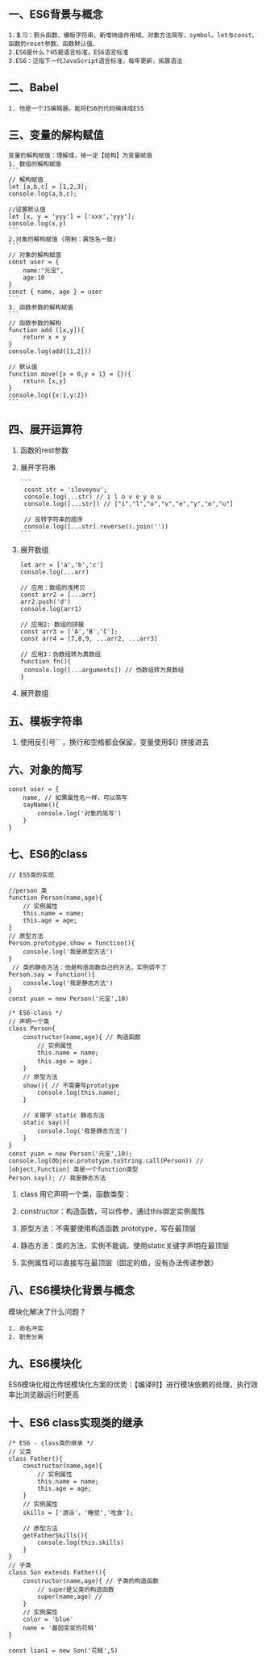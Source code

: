 ## 一、ES6背景与概念
	1.复习：箭头函数、模板字符串、新增块级作用域、对象方法简写、symbol、let与const、函数的reset参数、函数默认值。
	2.ES6是什么？H5是语言标准，ES6语言标准
	3.ES6：泛指下一代JavaScript语言标准，每年更新，拓展语法

## 二、Babel
	1. 他是一个JS编辑器，能将ES6的代码编译成ES5

## 三、变量的解构赋值
	变量的解构赋值：理解成，按一定【结构】为变量赋值
	1. 数组的解构赋值
	```
	// 解构赋值
	let [a,b,c] = [1,2,3];
	console.log(a,b,c);
	
	//设置默认值
	let [x, y = 'yyy'] = ['xxx','yyy'];
	console.log(x,y)
	```
	2.对象的解构赋值 (限制：属性名一致)
	```
	// 对象的解构赋值
	const user = {
		name:"元宝",
		age:10
	}
	const { name, age } = user
	```
	3. 函数参数的解构赋值
	```
	// 函数参数的解构
	function add ([x,y]){
		return x + y
	}
	console.log(add([1,2]))
	
	// 默认值
	function move({x = 0,y = 1} = {}){
		return [x,y]
	}
	console.log({x:1,y:2})
	```
## 四、展开运算符

1. 函数的rest参数

2. 展开字符串

   ```
   ​```
   	cosnt str = 'iloveyou';
   	console.log(...str) // i l o v e y o u
   	console.log([...str]) // ["i","l","o","v","e","y","o","u"]
   	
   	// 反转字符串的顺序
   	console.log([...str].reverse().join(''))
   ​```
   ```

3. 展开数组

   ```
   let arr = ['a','b','c']
   console.log(...arr)
   
   // 应用：数组的浅拷贝
   const arr2 = [...arr]
   arr2.push('d')
   console.log(arr1)
   
   // 应用2: 数组的拼接
   const arr3 = ['A','B','C'];
   const arr4 = [7,8,9, ...arr2, ...arr3]
   
   // 应用3：伪数组转为真数组
   function fn(){
   	console.log([...arguments]) // 伪数组转为真数组
   }
   ```

4. 展开数组

## 五、模板字符串

1. 使用反引号`` ，换行和空格都会保留，变量使用${} 拼接进去

## 六、对象的简写

```
const user = {
	name, // 如果属性名一样，可以简写
	sayName(){
		console.log('对象的简写')
	}
}
```

## 七、ES6的class

```
// ES5类的实现

//person 类
function Person(name,age){
	// 实例属性
	this.name = name;
	this.age = age;
}
// 原型方法
Person.prototype.show = function(){
	console.log('我是原型方法')
}
 // 类的静态方法：他是构造函数自己的方法，实例调不了
Person.say = function(){
	console.log('我是静态方法')
}
const yuan = new Person('元宝',10)

/* ES6-class */
// 声明一个类
class Person{
	constructor(name,age){ // 构造函数
		// 实例属性
		this.name = name;
		this.age = age；
	}
	// 原型方法
	show(){ // 不需要写prototype
		console.log(this.name);
	}
	
	// 关键字 static 静态方法
	static say(){
		console.log('我是静态方法')
	}
}
const yuan = new Person('元宝',10);
console.log(Objece.prototype.toString.call(Person)) // [object,Function] 类是一个function类型
Person.say(); // 我是静态方法
```

1. class 用它声明一个类，函数类型：

2. constructor：构造函数，可以传参，通过this绑定实例属性

3. 原型方法：不需要使用构造函数 prototype，写在最顶层

4. 静态方法：类的方法，实例不能调，使用static关键字声明在最顶层

5. 实例属性可以直接写在最顶层（固定的值，没有办法传递参数）

   

## 八、ES6模块化背景与概念

模块化解决了什么问题？

	1. 命名冲突
 	2. 职责分离

## 九、ES6模块化

ES6模块化相比传统模块化方案的优势：【编译时】进行模块依赖的处理，执行效率比浏览器运行时更高

## 十、ES6 class实现类的继承

```
/* ES6 - class类的继承 */
// 父类
class Father(){
	constructor(name,age){
		// 实例属性
		this.name = name;
		this.age = age;
	}
	// 实例属性
	skills = ['游泳'，'睡觉','吃食'];
	
	// 原型方法
	getFatherSkills(){
		console.log(this.skills)
	}
}
// 子类
class Son extends Father(){
	constructor(name,age){ // 子类的构造函数
		// super是父类的构造函数
		super(name,age) // 
	}
	// 实例属性
	color = 'blue'
	name = '基因突变的花鲢'
}

const lian1 = new Son('花鲢',5)
```

